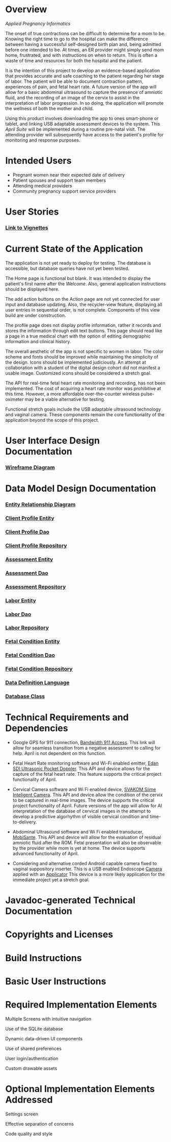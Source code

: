 # Overview
_Applied Pregnancy Informatics_

The onset of true contractions can be difficult to determine for a mom to be.  Knowing the right time to go to
the hospital can make the difference between having a successful self-designed birth plan
and, being admitted before one intended to be.  At times, an ER provider might simply send
mom home, frustrated, and with instructions on when to return.  This is often a waste of time and
resources for both the hospital and the patient.

It is the intention of this project to develop an evidence-based application that provides
accurate and safe coaching to the patient regarding her stage of labor.  The patient will be able to document
contraction pattern, experiences of pain, and fetal heart rate.  A future version of the app will
allow for a basic abdominal ultrasound to capture the presence of amniotic fluid, and the recording of
an image of the cervix to assist in the interpretation of labor progression.  In so doing,
the application will promote the wellness of both the mother and child.

Using this product involves downloading the app to ones smart-phone or tablet,
and linking USB adaptable assessment devices to the system.  This _April Suite_ will be
implemented during a routine pre-natal visit.  The attending provider 
will subsequently have access to the patient's profile for monitoring and response purposes. 



# Intended Users
* Pregnant women near their expected date of delivery 
* Patient spouses and support team members  
* Attending medical providers  
* Community pregnancy support service providers  



# User Stories
### [Link to Vignettes](user-stories.md)



# Current State of the Application
The application is not yet ready to deploy for testing.  The database is accessible, but database
queries have not yet been tested.

The Home page is functional but blank.  It was intended to display the patient's first name after
the _Welcome_.  Also, general application instructions should be displayed here.  

The add action buttons on the Action page are not yet connected for user input and database
updating.  Also, the recycler-view feature, displaying all user entries in sequential order, is
not complete.  Components of this view build are under construction.  

The profile page does not display profile information, rather it records and stores the
information through edit text buttons.  This page should read like a page in a true medical chart
with the option of editing demographic information and clinical history. 

The overall aesthetic of the app is not specific to women in labor.  The color scheme and fonts
should be improved while maintaining the simplicity of the design.  Icons should be implemented
judiciously.  An attempt at collaboration with a student of the digital design cohort did not
manifest a usable image.  Customized icons should be considered a stretch goal.
 
The API for real-time fetal heart rate monitoring and recording, has not been implemented.
The cost of acquiring a heart rate monitor was prohibitive at this time.  However, a more affordable
over-the-counter wireless pulse-oximeter may be a viable alternative for testing.

Functional stretch goals include the USB adaptable ultrasound technology and vaginal camera.
These components remain the core functionality of the application beyond the scope of this project.
  


# User Interface Design Documentation
### [Wireframe Diagram](wireframe.md)  



# Data Model Design Documentation
        
### [Entity Relationship Diagram](erd.md)    

### [Client Profile Entity](https://github.com/JACFlyer/april/blob/master/app/src/main/java/edu/cnm/deepdive/april/model/entity/ClientProfile.java)    
### [Client Profile Dao](https://github.com/JACFlyer/april/blob/master/app/src/main/java/edu/cnm/deepdive/april/model/dao/ClientProfileDao.java)    
### [Client Profile Repository](https://github.com/JACFlyer/april/blob/master/app/src/main/java/edu/cnm/deepdive/april/model/repository/ClientProfileRepository.java)    

### [Assessment Entity](https://github.com/JACFlyer/april/blob/master/app/src/main/java/edu/cnm/deepdive/april/model/entity/Assessment.java)    
### [Assessment Dao](https://github.com/JACFlyer/april/blob/master/app/src/main/java/edu/cnm/deepdive/april/model/dao/AssessmentDao.java)    
### [Assessment Repository](https://github.com/JACFlyer/april/blob/master/app/src/main/java/edu/cnm/deepdive/april/model/repository/AssessmentRepository.java)    

### [Labor Entity](https://github.com/JACFlyer/april/blob/master/app/src/main/java/edu/cnm/deepdive/april/model/entity/Labor.java)    
### [Labor Dao](https://github.com/JACFlyer/april/blob/master/app/src/main/java/edu/cnm/deepdive/april/model/dao/LaborDao.java)    
### [Labor Repository](https://github.com/JACFlyer/april/blob/master/app/src/main/java/edu/cnm/deepdive/april/model/repository/LaborRepository.java)    

### [Fetal Condition Entity](https://github.com/JACFlyer/april/blob/master/app/src/main/java/edu/cnm/deepdive/april/model/entity/FetalCondition.java)    
### [Fetal Condition Dao](https://github.com/JACFlyer/april/blob/master/app/src/main/java/edu/cnm/deepdive/april/model/dao/FetalConditionDao.java)    
### [Fetal Condition Repository](https://github.com/JACFlyer/april/blob/master/app/src/main/java/edu/cnm/deepdive/april/model/repository/FCRepository.java)    

### [Data Definition Language](ddl.md)

### [Database Class](https://github.com/JACFlyer/april/blob/master/app/src/main/java/edu/cnm/deepdive/april/service/AprilDatabase.java)



# Technical Requirements and Dependencies        
* Google GPS for 911 connection, [Bandwidth 911 Access](https://bandwidth.com/911).  This link will allow for seamless transition from a negative assessment to calling for help.  April is not dependent on this function.

* Fetal Heart Rate monitoring software and Wi-Fi enabled emitter, [Edan SDI Ultrasonic Pocket Doppler](https://fetaldoppler.net/fd340-fetal-doppler.html).  This API and device allows for the capture of the fetal heart rate.  This feature supports the critical project functionality of April.
 
* Cervical Camera software and Wi Fi enabled device, [SVAKOM Siime Inteligent Camera](https://www.amazon.com/Authentic-Wireless-Vibrator-Waterproof-Massager/dp/B01DVQOLEA/ref=pd_day0_c_121_3/130-5634076-1338833?_encoding=UTF8&pd_rd_i=B01DVQOLEA&pd_rd_r=73fa6798-7050-40d9-8039-7dced9229204&pd_rd_w=EwUVf&pd_rd_wg=Bgb5y&pf_rd_p=47a9d55c-4dbb-48fe-a136-8e1abc72e8e6&pf_rd_r=F66E8CJ6654ZK5TQJQA5&psc=1&refRID=F66E8CJ6654ZK5TQJQA5
).  This API and device allow the condition of the cervix to be captured in real-time images.  The device supports the critical project functionality of April.  Future versions of the app will allow for AI interpretation of the database of cervical images in the attempt to develop a predictive algorhythm of visible cervical condition and time-to-delivery.

* Abdominal Ultrasound software and Wi Fi enabled transducer, [MobiSante](http://www.mobisante.com/).  This API and device will allow for the evaluation of residual amniotic fluid after the ROM.  Fetal presentation will also be observable by the provider while mom is yet at home.  The device supports advanced functionality of April.

* Considering and alternative corded Android capable camera fixed to vaginal suppository inserter.  This is a USB enabled Endoscope [Camera](https://www.amazon.com/Anykit-Megapixels-Inspection-Waterproof-Semi-Rigid/dp/B07NW4C7JG/ref=sr_1_17?keywords=vaginal+camera&qid=1582731129&sr=8-17) applied with an [Applicator](https://www.amazon.com/BoriCap-Suppository-Suppositories-Individually-Recommended/dp/B01M1NJOIF/ref=sr_1_24?keywords=vaginal+camera&qid=1582731694&sr=8-24)
This device is a more likely application for the immediate project yet a stretch goal.



# Javadoc-generated Technical Documentation



# Copyrights and Licenses



# Build Instructions



# Basic User Instructions



# Required Implementation Elements

Multiple Screens with intuitive navigation

Use of the SQLite database

Dynamic data-driven UI components

Use of shared preferences

User login/authentication

Custom drawable assets



# Optional Implementation Elements Addressed

Settings screen

Effective separation of concerns

Code quality and style